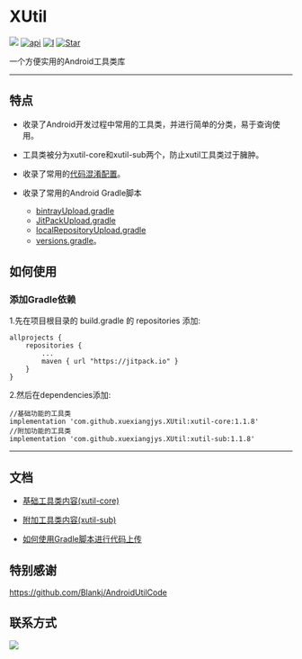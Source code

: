 # XUtil

[![](https://jitpack.io/v/xuexiangjys/XUtil.svg)](https://jitpack.io/#xuexiangjys/XUtil)
[![api][apisvg]][api]
[![I](https://img.shields.io/github/issues/xuexiangjys/XUtil.svg)](https://github.com/xuexiangjys/XUtil/issues)
[![Star](https://img.shields.io/github/stars/xuexiangjys/XUtil.svg)](https://github.com/xuexiangjys/XUtil)

一个方便实用的Android工具类库

------------------------------------

## 特点

* 收录了Android开发过程中常用的工具类，并进行简单的分类，易于查询使用。

* 工具类被分为xutil-core和xutil-sub两个，防止xutil工具类过于臃肿。

* 收录了常用的[代码混淆配置](https://raw.githubusercontent.com/xuexiangjys/XUtil/master/xutil-core/base-proguard-rules.pro)。

* 收录了常用的Android Gradle脚本
	* [bintrayUpload.gradle](https://raw.githubusercontent.com/xuexiangjys/XUtil/master/bintrayUpload.gradle)
	* [JitPackUpload.gradle](https://raw.githubusercontent.com/xuexiangjys/XUtil/master/JitPackUpload.gradle)
	* [localRepositoryUpload.gradle](https://raw.githubusercontent.com/xuexiangjys/XUtil/master/localRepositoryUpload.gradle)
	* [versions.gradle](https://raw.githubusercontent.com/xuexiangjys/XUtil/master/versions.gradle)。

## 如何使用

### 添加Gradle依赖

1.先在项目根目录的 build.gradle 的 repositories 添加:
```
allprojects {
    repositories {
        ...
        maven { url "https://jitpack.io" }
    }
}
```

2.然后在dependencies添加:

```
//基础功能的工具类
implementation 'com.github.xuexiangjys.XUtil:xutil-core:1.1.8'
//附加功能的工具类
implementation 'com.github.xuexiangjys.XUtil:xutil-sub:1.1.8'
```

------------------------------------

## 文档

* [基础工具类内容(xutil-core)](https://github.com/xuexiangjys/XUtil/blob/master/xutil-core/README.md)

* [附加工具类内容(xutil-sub)](https://github.com/xuexiangjys/XUtil/blob/master/xutil-sub/README.md)

* [如何使用Gradle脚本进行代码上传](https://github.com/xuexiangjys/XUtil/blob/master/README_UPLOAD.md)

## 特别感谢

https://github.com/Blankj/AndroidUtilCode

## 联系方式

[![](https://img.shields.io/badge/点击一键加入QQ群-602082750-blue.svg)](http://shang.qq.com/wpa/qunwpa?idkey=9922861ef85c19f1575aecea0e8680f60d9386080a97ed310c971ae074998887)

[apisvg]: https://img.shields.io/badge/API-14+-brightgreen.svg
[api]: https://android-arsenal.com/api?level=14
